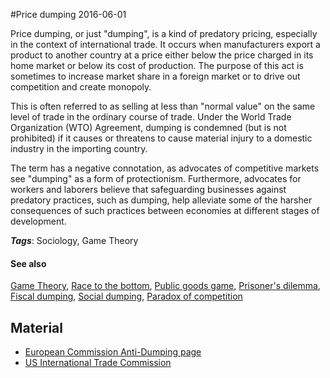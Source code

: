 
#Price dumping
2016-06-01

Price dumping, or just "dumping", is a kind of predatory pricing, especially in the context of international trade. It occurs when manufacturers export a product to another country at a price either below the price charged in its home market or below its cost of production. The purpose of this act is sometimes to increase market share in a foreign market or to drive out competition and create monopoly.

This is often referred to as selling at less than "normal value" on the same level of trade in the ordinary course of trade. Under the World Trade Organization (WTO) Agreement, dumping is condemned (but is not prohibited) if it causes or threatens to cause material injury to a domestic industry in the importing country.

The term has a negative connotation, as advocates of competitive markets see "dumping" as a form of protectionism. Furthermore, advocates for workers and laborers believe that safeguarding businesses against predatory practices, such as dumping, help alleviate some of the harsher consequences of such practices between economies at different stages of development.

***Tags***: Sociology, Game Theory

#### See also
[Game Theory](/game_theory), [Race to the bottom](/race_to_the_bottom), [Public goods game](/public_goods_game), [Prisoner's dilemma](/prisoner's_dilemma), [Fiscal dumping](/fiscal_dumping), [Social dumping](/social_dumping), [Paradox of competition](/paradox_of_competition)
## Material
* [European Commission Anti-Dumping page](http://ec.europa.eu/trade/policy/accessing-markets/trade-defence/actions-against-imports-into-the-eu/anti-dumping/index_en.htm)
* [US International Trade Commission](http://www.usitc.gov/trade_remedy/731_ad_701_cvd/index.htm)


